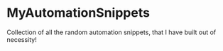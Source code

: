 # MyAutomationSnippets
Collection of all the random automation snippets, that I have built out of necessity!  
